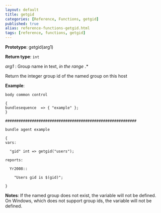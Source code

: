 ```yaml
---
layout: default
title: getgid
categories: [Reference, Functions, getgid]
published: true
alias: reference-functions-getgid.html
tags: [reference, functions, getgid]
---
```


**Prototype**: getgid(arg1) 

**Return type**: `int`

  
 *arg1* : Group name in text, *in the range* .\*   

Return the integer group id of the named group on this host

**Example**:

```cf3
body common control

{
bundlesequence  => { "example" };
}

###########################################################

bundle agent example

{     
vars:

  "gid" int => getgid("users");

reports:

  Yr2008::

    "Users gid is $(gid)";

}
```

**Notes**:
If the named group does not exist, the variable will not be defined. On
Windows, which does not support group ids, the variable will not be
defined.
